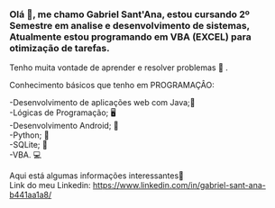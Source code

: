 ### Olá 👋, me chamo Gabriel Sant'Ana, estou cursando 2º Semestre em analise e desenvolvimento de sistemas, Atualmente estou programando em VBA (EXCEL) para otimização de tarefas. 
Tenho muita vontade de aprender e resolver problemas 🎯 .

Conhecimento básicos que tenho em PROGRAMAÇÂO:


  -Desenvolvimento de aplicações web com Java;🧩              
  -Lógicas de Programação; 🖥️  
  -Desenvolvimento Android; 📱  
  -Python; 📖  
  -SQLite; 🔋  
  -VBA. 💻
  
  Aqui está algumas informações interessantes🚀  
  Link do meu Linkedin: https://www.linkedin.com/in/gabriel-sant-ana-b441aa1a8/
  
